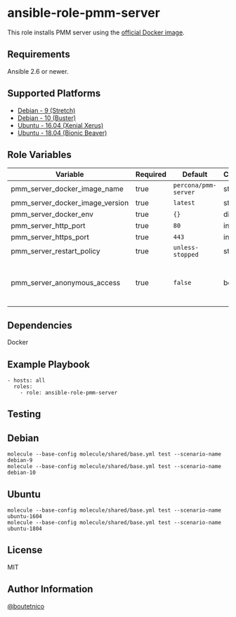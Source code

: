 ansible-role-pmm-server
=======================

This role installs PMM server using the [official Docker image](https://hub.docker.com/r/percona/pmm-server).

Requirements
------------

Ansible 2.6 or newer.

Supported Platforms
-------------------

- [Debian - 9 (Stretch)](https://wiki.debian.org/DebianStretch)
- [Debian - 10 (Buster)](https://wiki.debian.org/DebianBuster)
- [Ubuntu - 16.04 (Xenial Xerus)](http://releases.ubuntu.com/16.04/)
- [Ubuntu - 18.04 (Bionic Beaver)](http://releases.ubuntu.com/18.04/)

Role Variables
--------------

| Variable                        | Required | Default                 | Choices   | Comments                                         |
|---------------------------------|----------|-------------------------|-----------|--------------------------------------------------|
| pmm_server_docker_image_name    | true     | `percona/pmm-server`    | string    |                                                  |
| pmm_server_docker_image_version | true     | `latest`                | string    |                                                  |
| pmm_server_docker_env           | true     | `{}`                    | dict      |                                                  |
| pmm_server_http_port            | true     | `80`                    | int       |                                                  |
| pmm_server_https_port           | true     | `443`                   | int       |                                                  |
| pmm_server_restart_policy       | true     | `unless-stopped`        | string    |                                                  |
| pmm_server_anonymous_access     | true     | `false`                 | bool      | Enable or disable anonymous dashboard access.    |

Dependencies
------------

Docker

Example Playbook
----------------

    - hosts: all
      roles:
        - role: ansible-role-pmm-server

Testing
-------

## Debian

    molecule --base-config molecule/shared/base.yml test --scenario-name debian-9
    molecule --base-config molecule/shared/base.yml test --scenario-name debian-10

## Ubuntu

    molecule --base-config molecule/shared/base.yml test --scenario-name ubuntu-1604
    molecule --base-config molecule/shared/base.yml test --scenario-name ubuntu-1804

License
-------

MIT

Author Information
------------------

[@boutetnico](https://github.com/boutetnico)
